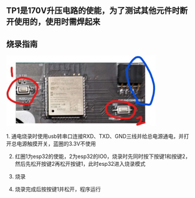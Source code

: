 ## TP1是170V升压电路的使能，为了测试其他元件时断开使用的，使用时需焊起来
## 烧录指南
<p float="left">
  <img src="https://github.com/flashorsink/NIXIE_Clock-esp32-arduino/blob/main/NIXIEClock_version3.2/%E7%83%A7%E5%BD%95.jpg" width="400" />
</p>
1. 通电烧录时使用usb转串口连接RXD、TXD、GND三线并给总电源通电，并打开总电源触摸开关，蓝圈的3.3V不使用

2. 红圈1为esp32的使能，2为esp32的IO0，烧录时先同时按下按键1和按键2，然后先松开按键2再松开按键1，此时esp32进入烧录模式

3. 烧录
 
4. 烧录完成后按按键1并松开，程序运行
